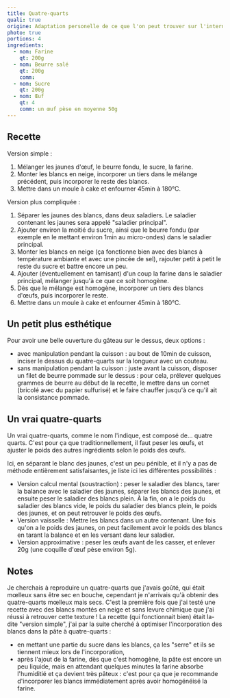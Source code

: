 ```yaml
---
title: Quatre-quarts
quali: true
origine: Adaptation personelle de ce que l'on peut trouver sur l'internet mondial
photo: true
portions: 4
ingredients:
  - nom: Farine
    qt: 200g
  - nom: Beurre salé
    qt: 200g
    comm: 
  - nom: Sucre
    qt: 200g
  - nom: Œuf
    qt: 4
    comm: un œuf pèse en moyenne 50g
---
```


Recette
-------

Version simple :
1. Mélanger les jaunes d'œuf, le beurre fondu, le sucre, la farine.
2. Monter les blancs en neige, incorporer un tiers dans le mélange précédent, puis incorporer le reste des blancs.
3. Mettre dans un moule à cake et enfourner 45min à 180°C.

Version plus compliquée :
1. Séparer les jaunes des blancs, dans deux saladiers. Le saladier contenant les jaunes sera appelé "saladier principal".
2. Ajouter environ la moitié du sucre, ainsi que le beurre fondu (par exemple en le mettant environ 1min au micro-ondes) dans le saladier principal.
3. Monter les blancs en neige (ça fonctionne bien avec des blancs à température ambiante et avec une pincée de sel), rajouter petit à petit le reste du sucre et battre encore un peu.
4. Ajouter (éventuellement en tamisant) d'un coup la farine dans le saladier principal, mélanger jusqu'à ce que ce soit homogène.
5. Dès que le mélange est homogène, incorporer un tiers des blancs d'œufs, puis incorporer le reste.
6. Mettre dans un moule à cake et enfourner 45min à 180°C.

Un petit plus esthétique
------------------------

Pour avoir une belle ouverture du gâteau sur le dessus, deux options :
- avec manipulation pendant la cuisson : au bout de 10min de cuisson, inciser le dessus du quatre-quarts sur la longueur avec un couteau.
- sans manipulation pendant la cuisson : juste avant la cuisson, disposer un filet de beurre pommade sur le dessus : pour cela, prélever quelques grammes de beurre au début de la recette, le mettre dans un cornet (bricolé avec du papier sulfurisé) et le faire chauffer jusqu'à ce qu'il ait la consistance pommade.

Un vrai quatre-quarts
--------------------

Un vrai quatre-quarts, comme le nom l'indique, est composé de… quatre quarts. C'est pour ça que traditionnellement, il faut peser les œufs, et ajuster le poids des autres ingrédients selon le poids des œufs.

Ici, en séparant le blanc des jaunes, c'est un peu pénible, et il n'y a pas de méthode entièrement satisfaisantes, je liste ici les différentes possibilités :
- Version calcul mental (soustraction) : peser le saladier des blancs, tarer la balance avec le saladier des jaunes, séparer les blancs des jaunes, et ensuite peser le saladier des blancs plein. À la fin, on a le poids du saladier des blancs vide, le poids du saladier des blancs plein, le poids des jaunes, et on peut retrouver le poids des œufs.
- Version vaisselle : Mettre les blancs dans un autre contenant. Une fois qu'on a le poids des jaunes, on peut facilement avoir le poids des blancs en tarant la balance et en les versant dans leur saladier.
- Version approximative : peser les œufs avant de les casser, et enlever 20g (une coquille d'œuf pèse environ 5g).

Notes
-----

Je cherchais à reproduire un quatre-quarts que j'avais goûté, qui était mœlleux sans être sec en bouche, cependant je n'arrivais qu'à obtenir des quatre-quarts mœlleux mais secs.
C'est la première fois que j'ai testé une recette avec des blancs montés en neige et sans levure chimique que j'ai réussi à retrouver cette texture !
La recette (qui fonctionnait bien) était la-dite "version simple", j'ai par la suite cherché à optimiser l'incorporation des blancs dans la pâte à quatre-quarts :
- en mettant une partie du sucre dans les blancs, ça les "serre" et ils se tiennent mieux lors de l'incorporation,
- après l'ajout de la farine, dès que c'est homogène, la pâte est encore un peu liquide, mais en attendant quelques minutes la farine absorbe l'humiditié et ça devient très pâteux : c'est pour ça que je recommande d'incorporer les blancs immédiatement après avoir homogénéisé la farine.
